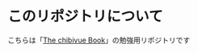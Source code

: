 # このリポジトリについて

こちらは「[The chibivue Book](https://ubugeeei.github.io/chibivue/00-introduction/010-about.html)」の勉強用リポジトリです
